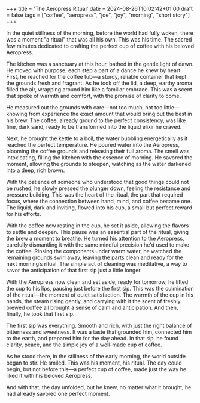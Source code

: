 +++
title = 'The Aeropress Ritual'
date = 2024-08-26T10:02:42+01:00
draft = false
tags = ["coffee", "aeropress", "joe", "joy", "morning", "short story"]
+++

In the quiet stillness of the morning, before the world had fully woken, there was a moment "a ritual" that was all his own. This was his time. The sacred few minutes dedicated to crafting the perfect cup of coffee with his beloved Aeropress.

The kitchen was a sanctuary at this hour, bathed in the gentle light of dawn. He moved with purpose, each step a part of a dance he knew by heart. First, he reached for the coffee tub—a sturdy, reliable container that kept the grounds fresh and fragrant. As he took off the lid, a deep, earthy aroma filled the air, wrapping around him like a familiar embrace. This was a scent that spoke of warmth and comfort, with the promise of clarity to come.

He measured out the grounds with care—not too much, not too little—knowing from experience the exact amount that would bring out the best in his brew. The coffee, already ground to the perfect consistency, was like fine, dark sand, ready to be transformed into the liquid elixir he craved.

Next, he brought the kettle to a boil, the water bubbling energetically as it reached the perfect temperature. He poured water into the Aeropress, blooming the coffee grounds and releasing their full aroma. The smell was intoxicating, filling the kitchen with the essence of morning. He savored the moment, allowing the grounds to steepen, watching as the water darkened into a deep, rich brown.

With the patience of someone who understood that good things could not be rushed, he slowly pressed the plunger down, feeling the resistance and pressure building. This was the heart of the ritual, the part that required focus, where the connection between hand, mind, and coffee became one. The liquid, dark and inviting, flowed into his cup, a small but perfect reward for his efforts.

With the coffee now resting in the cup, he set it aside, allowing the flavors to settle and deepen. This pause was an essential part of the ritual, giving the brew a moment to breathe. He turned his attention to the Aeropress, carefully dismantling it with the same mindful precision he'd used to make the coffee. Rinsing the components under warm water, he watched the remaining grounds swirl away, leaving the parts clean and ready for the next morning’s ritual. The simple act of cleaning was meditative, a way to savor the anticipation of that first sip just a little longer.

With the Aeropress now clean and set aside, ready for tomorrow, he lifted the cup to his lips, pausing just before the first sip. This was the culmination of the ritual—the moment of quiet satisfaction. The warmth of the cup in his hands, the steam rising gently, and carrying with it the scent of freshly brewed coffee all brought a sense of calm and anticipation. And then, finally, he took that first sip.

The first sip was everything. Smooth and rich, with just the right balance of bitterness and sweetness. It was a taste that grounded him, connected him to the earth, and prepared him for the day ahead. In that sip, he found clarity, peace, and the simple joy of a well-made cup of coffee.

As he stood there, in the stillness of the early morning, the world outside began to stir. He smiled. This was his moment, his ritual. The day could begin, but not before this—a perfect cup of coffee, made just the way he liked it with his beloved Aeropress.

And with that, the day unfolded, but he knew, no matter what it brought, he had already savored one perfect moment.